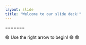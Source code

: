 ```yaml
---
layout: slide
title: "Welcome to our slide deck!"
---
```

=======

:smile: Use the right arrow to begin! :smile: :smile:
